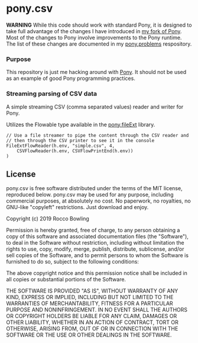 # pony.csv

**WARNING** While this code should work with standard Pony, it is designed to take full advantage of the changes I have introduced in [my fork of Pony](https://github.com/KittyMac/ponyc/tree/roc_master). Most of the changes to Pony involve improvements to the Pony runtime. The list of these changes are documented in my [pony.problems](https://github.com/KittyMac/pony.problems) respository.

### Purpose

This repository is just me hacking around with [Pony](https://www.ponylang.io). It should not be used as an example of good Pony programming practices.

### Streaming parsing of CSV data

A simple streaming CSV (comma separated values) reader and writer for Pony.

Utilizes the Flowable type available in the [pony.fileExt](https://github.com/KittyMac/pony.flow) library.

```
// Use a file streamer to pipe the content through the CSV reader and 
// then through the CSV printer to see it in the console
FileExtFlowReader(h.env, "simple.csv", 4,
	CSVFlowReader(h.env, CSVFlowPrintEnd(h.env))
)
```


## License

pony.csv is free software distributed under the terms of the MIT license, reproduced below. pony.csv may be used for any purpose, including commercial purposes, at absolutely no cost. No paperwork, no royalties, no GNU-like "copyleft" restrictions. Just download and enjoy.

Copyright (c) 2019 Rocco Bowling

Permission is hereby granted, free of charge, to any person obtaining a copy of this software and associated documentation files (the "Software"), to deal in the Software without restriction, including without limitation the rights to use, copy, modify, merge, publish, distribute, sublicense, and/or sell copies of the Software, and to permit persons to whom the Software is furnished to do so, subject to the following conditions:

The above copyright notice and this permission notice shall be included in all copies or substantial portions of the Software.

THE SOFTWARE IS PROVIDED "AS IS", WITHOUT WARRANTY OF ANY KIND, EXPRESS OR IMPLIED, INCLUDING BUT NOT LIMITED TO THE WARRANTIES OF MERCHANTABILITY, FITNESS FOR A PARTICULAR PURPOSE AND NONINFRINGEMENT. IN NO EVENT SHALL THE AUTHORS OR COPYRIGHT HOLDERS BE LIABLE FOR ANY CLAIM, DAMAGES OR OTHER LIABILITY, WHETHER IN AN ACTION OF CONTRACT, TORT OR OTHERWISE, ARISING FROM, OUT OF OR IN CONNECTION WITH THE SOFTWARE OR THE USE OR OTHER DEALINGS IN THE SOFTWARE.